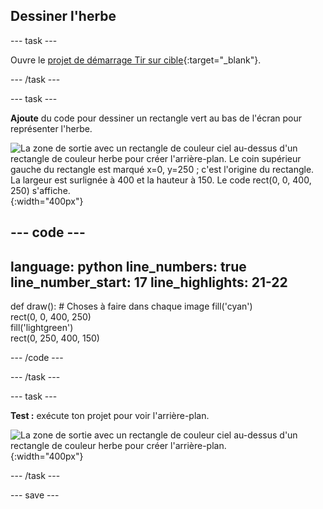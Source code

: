 ## Dessiner l'herbe

--- task ---

Ouvre le [projet de démarrage Tir sur cible](https://editor.raspberrypi.org/fr-FR/projects/target-practice-starter){:target="_blank"}.

--- /task ---

--- task ---

**Ajoute** du code pour dessiner un rectangle vert au bas de l'écran pour représenter l'herbe.

![La zone de sortie avec un rectangle de couleur ciel au-dessus d'un rectangle de couleur herbe pour créer l'arrière-plan. Le coin supérieur gauche du rectangle est marqué x=0, y=250 ; c'est l'origine du rectangle. La largeur est surlignée à 400 et la hauteur à 150. Le code rect(0, 0, 400, 250) s'affiche.](images/green-grass.png){:width="400px"}

--- code ---
---
language: python
line_numbers: true
line_number_start: 17
line_highlights: 21-22
---
def draw():
    # Choses à faire dans chaque image
    fill('cyan')  
    rect(0, 0, 400, 250)  
    fill('lightgreen')  
    rect(0, 250, 400, 150) 

--- /code ---

--- /task ---

--- task ---

**Test :** exécute ton projet pour voir l'arrière-plan.

![La zone de sortie avec un rectangle de couleur ciel au-dessus d'un rectangle de couleur herbe pour créer l'arrière-plan.](images/background.png){:width="400px"}

--- /task ---

--- save ---
